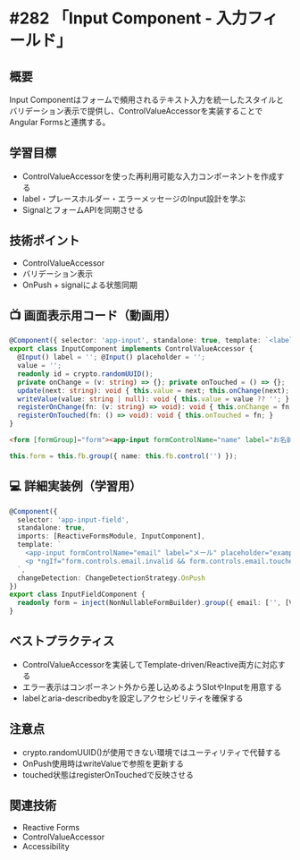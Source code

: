 # #282 「Input Component - 入力フィールド」

## 概要
Input Componentはフォームで頻用されるテキスト入力を統一したスタイルとバリデーション表示で提供し、ControlValueAccessorを実装することでAngular Formsと連携する。

## 学習目標
- ControlValueAccessorを使った再利用可能な入力コンポーネントを作成する
- label・プレースホルダー・エラーメッセージのInput設計を学ぶ
- SignalとフォームAPIを同期させる

## 技術ポイント
- ControlValueAccessor
- バリデーション表示
- OnPush + signalによる状態同期

## 📺 画面表示用コード（動画用）
```typescript
@Component({ selector: 'app-input', standalone: true, template: `<label [for]="id">{{ label }}<input [id]="id" [value]="value" [attr.placeholder]="placeholder" (input)="update($any($event.target).value)" (blur)="onTouched()"></label>`, providers: [{ provide: NG_VALUE_ACCESSOR, useExisting: forwardRef(() => InputComponent), multi: true }], changeDetection: ChangeDetectionStrategy.OnPush })
export class InputComponent implements ControlValueAccessor {
  @Input() label = ''; @Input() placeholder = '';
  value = '';
  readonly id = crypto.randomUUID();
  private onChange = (v: string) => {}; private onTouched = () => {};
  update(next: string): void { this.value = next; this.onChange(next); }
  writeValue(value: string | null): void { this.value = value ?? ''; }
  registerOnChange(fn: (v: string) => void): void { this.onChange = fn; }
  registerOnTouched(fn: () => void): void { this.onTouched = fn; }
}
```

```html
<form [formGroup]="form"><app-input formControlName="name" label="お名前"></app-input></form>
```

```typescript
this.form = this.fb.group({ name: this.fb.control('') });
```

## 💻 詳細実装例（学習用）
```typescript
@Component({
  selector: 'app-input-field',
  standalone: true,
  imports: [ReactiveFormsModule, InputComponent],
  template: `
    <app-input formControlName="email" label="メール" placeholder="example@domain.com"></app-input>
    <p *ngIf="form.controls.email.invalid && form.controls.email.touched" class="error">メール形式が正しくありません</p>
  `,
  changeDetection: ChangeDetectionStrategy.OnPush
})
export class InputFieldComponent {
  readonly form = inject(NonNullableFormBuilder).group({ email: ['', [Validators.required, Validators.email]] });
}
```

## ベストプラクティス
- ControlValueAccessorを実装してTemplate-driven/Reactive両方に対応する
- エラー表示はコンポーネント外から差し込めるようSlotやInputを用意する
- labelとaria-describedbyを設定しアクセシビリティを確保する

## 注意点
- crypto.randomUUID()が使用できない環境ではユーティリティで代替する
- OnPush使用時はwriteValueで参照を更新する
- touched状態はregisterOnTouchedで反映させる

## 関連技術
- Reactive Forms
- ControlValueAccessor
- Accessibility
